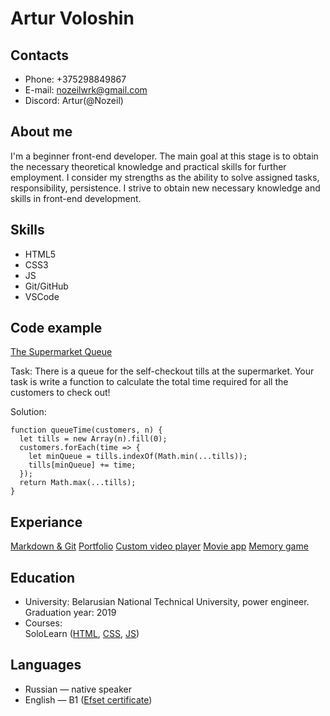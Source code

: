 # Artur Voloshin

## Contacts

* Phone: +375298849867
* E-mail: nozeilwrk@gmail.com
* Discord: Artur(@Nozeil)

## About me

I'm a beginner front-end developer. 
The main goal at this stage is to obtain the necessary theoretical knowledge and practical skills for further employment. 
I consider my strengths as the ability to solve assigned tasks, responsibility, persistence.
I strive to obtain new necessary knowledge and skills in front-end development.

## Skills 

* HTML5
* CSS3
* JS
* Git/GitHub
* VSCode

## Code example 

[The Supermarket Queue](https://www.codewars.com/kata/57b06f90e298a7b53d000a86)

Task: There is a queue for the self-checkout tills at the supermarket. Your task is write a function to calculate the total time required for all the customers to check out!

Solution:

```
function queueTime(customers, n) {
  let tills = new Array(n).fill(0);
  customers.forEach(time => {
    let minQueue = tills.indexOf(Math.min(...tills));
    tills[minQueue] += time;
  });
  return Math.max(...tills);
}
```

## Experiance
 
[Markdown & Git](https://Nozeil.github.io/rsschool-cv/cv)
[Portfolio](https://nozeil.github.io/stage-0/portfolio)
[Custom video player](https://nozeil.github.io/stage-0/portfolio#video)
[Movie app](https://nozeil.github.io/stage-0/movie-app)
[Memory game](https://nozeil.github.io/stage-0/memory-game)

## Education

* University:
Belarusian National Technical University, power engineer. Graduation year: 2019
* Courses:  
SoloLearn ([HTML](https://www.sololearn.com/Certificate/1014-13545260/jpg/), [CSS](https://www.sololearn.com/Certificate/1023-13545260/jpg/), [JS](https://www.sololearn.com/certificates/course/en/13545260/1024/landscape/png))


## Languages
* Russian — native speaker
* English — B1 ([Efset certificate](https://www.efset.org/cert/i8yTzB)) 

